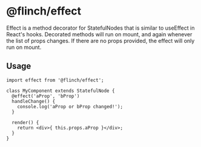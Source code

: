 # @flinch/effect

Effect is a method decorator for StatefulNodes that is similar to useEffect in React's hooks. Decorated methods will run on mount, and again whenever the list of props changes. If there are no props provided, the effect will only run on mount.

## Usage
~~~~
import effect from '@flinch/effect';

class MyComponent extends StatefulNode {
  @effect('aProp', 'bProp')
  handleChange() {
    console.log('aProp or bProp changed!');
  }

  render() {
    return <div>{ this.props.aProp }</div>;
  }
}
~~~~
